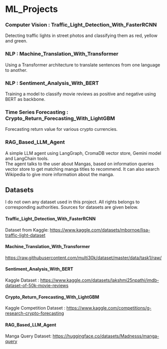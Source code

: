 # ML_Projects

### Computer Vision : Traffic_Light_Detection_With_FasterRCNN
Detecting traffic lights in street photos and classifying them as red, yellow and green.

### NLP : Machine_Translation_With_Transformer
Using a Transformer architecture to translate sentences from one language to another.

### NLP : Sentiment_Analysis_With_BERT 
Training a model to classify movie reviews as positive and negative using BERT as backbone.

### Time Series Forecasting : Crypto_Return_Forecasting_With_LightGBM
Forecasting return value for various crypto currencies.

### RAG_Based_LLM_Agent
A simple LLM agent using LangGraph, CromaDB vector store, Gemini model and LangChain tools.  
The agent talks to the user about Mangas, based on information queries vector store to get matching manga titles to recommend. It can also search Wikipedia to give more information about the manga.  


## Datasets
I do not own any dataset used in this project. All rights belongs to corresponding authorities. Sources for datasets are given below.

#### Traffic_Light_Detection_With_FasterRCNN
Dataset from Kaggle: https://www.kaggle.com/datasets/mbornoe/lisa-traffic-light-dataset

####  Machine_Translation_With_Transformer
https://raw.githubusercontent.com/multi30k/dataset/master/data/task1/raw/

#### Sentiment_Analysis_With_BERT 
Kaggle Dataset : https://www.kaggle.com/datasets/lakshmi25npathi/imdb-dataset-of-50k-movie-reviews

#### Crypto_Return_Forecasting_With_LightGBM
Kaggle Competition Dataset : https://www.kaggle.com/competitions/g-research-crypto-forecasting


#### RAG_Based_LLM_Agent
Manga Query Dataset: https://huggingface.co/datasets/Madnesss/manga-query